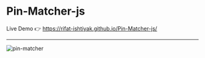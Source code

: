 # Pin-Matcher-js  
  
  Live Demo 👉 https://rifat-ishtiyak.github.io/Pin-Matcher-js/  
  
 <hr>
  
![pin-matcher](https://user-images.githubusercontent.com/56845656/153754215-b86d43c1-d715-48c3-bed7-c7f33f900c08.png)
